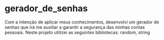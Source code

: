 # gerador_de_senhas
Com a intenção de aplicar meus conhecimentos, desenvolvi um gerador de senhas que irá me auxiliar a garantir a segurança das minhas contas pessoais.
Neste projeto utilizei as seguintes bibliotecas: random, string
